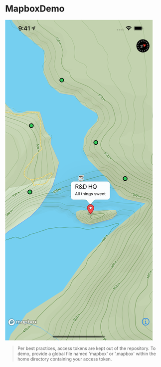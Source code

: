 #  MapboxDemo

![iPhone 12 Pro Max Screen Shot](Documentation/iPhone-12-Pro-Max.png)

>Per best practices, access tokens are kept out of the repository.  To demo, provide a global file named 'mapbox' or '.mapbox' within the home directory containing your access token.
